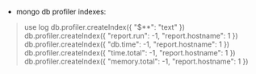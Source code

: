 - mongo db profiler indexes:
> use log
> db.profiler.createIndex({ "$**": "text" })
> db.profiler.createIndex({ "report.run": -1, "report.hostname": 1 })
> db.profiler.createIndex({ "db.time": -1, "report.hostname": 1 })
> db.profiler.createIndex({ "time.total": -1, "report.hostname": 1 })
> db.profiler.createIndex({ "memory.total": -1, "report.hostname": 1 })
